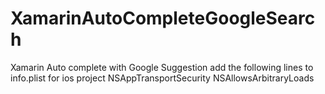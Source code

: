 # XamarinAutoCompleteGoogleSearch
Xamarin Auto complete with Google Suggestion
add the following lines to info.plist for ios project
  <key>NSAppTransportSecurity</key>
  <dict>
    <key>NSAllowsArbitraryLoads</key>
    <true/>
  </dict>
